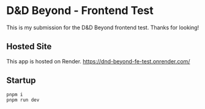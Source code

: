 # D&D Beyond - Frontend Test

This is my submission for the D&D Beyond frontend test. Thanks for looking!

## Hosted Site

This app is hosted on Render. https://dnd-beyond-fe-test.onrender.com/

## Startup

```bash
pnpm i
pnpm run dev
```